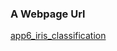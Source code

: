 ### A Webpage Url
[app6_iris_classification](https://dhiraj1008-stre-app6-iris-classificationiris-flower-pred-947j3a.streamlit.app/)
